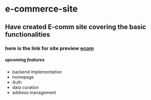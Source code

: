 # e-commerce-site

## Have created E-comm site covering the basic functionalities

### here is the link for site preview [ecom](deploy-ecom-preview.netlify.app)

##### upcoming features
* backend implementation
* homepage
* Auth
* data curation
* address management
